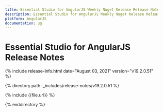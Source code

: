 ```yaml
---
title: Essential Studio for AngularJS Weekly Nuget Release Release Notes  
description: Essential Studio for AngularJS Weekly Nuget Release Release Notes  
platform: AngularJS
documentation: ug
---
```


# Essential Studio for AngularJS  Release Notes  

{% include release-info.html date="August 03, 2021"  version="v19.2.0.51" %} 


{% directory path: _includes/release-notes/v19.2.0.51
 %}

{% include {{file.url}} %}

{% enddirectory %}